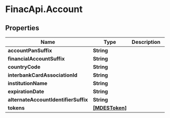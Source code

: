 # FinacApi.Account

## Properties
Name | Type | Description | Notes
------------ | ------------- | ------------- | -------------
**accountPanSuffix** | **String** |  | [optional] 
**financialAccountSuffix** | **String** |  | [optional] 
**countryCode** | **String** |  | [optional] 
**interbankCardAssociationId** | **String** |  | [optional] 
**institutionName** | **String** |  | [optional] 
**expirationDate** | **String** |  | [optional] 
**alternateAccountIdentifierSuffix** | **String** |  | [optional] 
**tokens** | [**[MDESToken]**](MDESToken.md) |  | [optional] 
